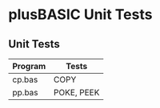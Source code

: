 # plusBASIC Unit Tests

## Unit Tests

| Program | Tests             |
| ------- | ----------------- |
| cp.bas  | COPY              |
| pp.bas  | POKE, PEEK        |

